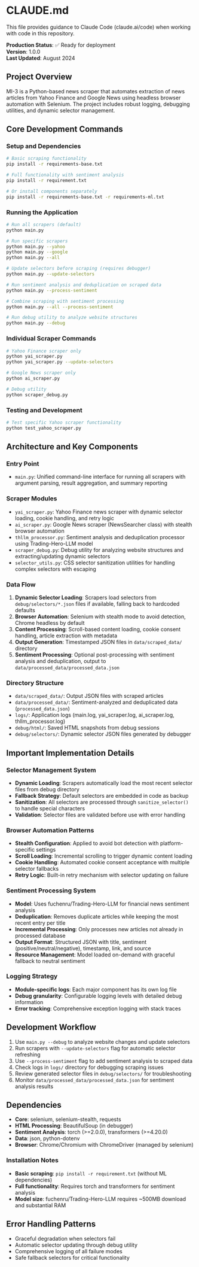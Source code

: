 # CLAUDE.md

This file provides guidance to Claude Code (claude.ai/code) when working with code in this repository.

**Production Status**: ✅ Ready for deployment  
**Version**: 1.0.0  
**Last Updated**: August 2024

## Project Overview
MI-3 is a Python-based news scraper that automates extraction of news articles from Yahoo Finance and Google News using headless browser automation with Selenium. The project includes robust logging, debugging utilities, and dynamic selector management.

## Core Development Commands

### Setup and Dependencies
```bash
# Basic scraping functionality
pip install -r requirements-base.txt

# Full functionality with sentiment analysis
pip install -r requirement.txt

# Or install components separately
pip install -r requirements-base.txt -r requirements-ml.txt
```

### Running the Application
```bash
# Run all scrapers (default)
python main.py

# Run specific scrapers
python main.py --yahoo
python main.py --google
python main.py --all

# Update selectors before scraping (requires debugger)
python main.py --update-selectors

# Run sentiment analysis and deduplication on scraped data
python main.py --process-sentiment

# Combine scraping with sentiment processing
python main.py --all --process-sentiment

# Run debug utility to analyze website structures
python main.py --debug
```

### Individual Scraper Commands
```bash
# Yahoo Finance scraper only
python yai_scraper.py
python yai_scraper.py --update-selectors

# Google News scraper only
python ai_scraper.py

# Debug utility
python scraper_debug.py
```

### Testing and Development
```bash
# Test specific Yahoo scraper functionality
python test_yahoo_scraper.py
```

## Architecture and Key Components

### Entry Point
- `main.py`: Unified command-line interface for running all scrapers with argument parsing, result aggregation, and summary reporting

### Scraper Modules
- `yai_scraper.py`: Yahoo Finance news scraper with dynamic selector loading, cookie handling, and retry logic
- `ai_scraper.py`: Google News scraper (NewsSearcher class) with stealth browser automation
- `thllm_processor.py`: Sentiment analysis and deduplication processor using Trading-Hero-LLM model
- `scraper_debug.py`: Debug utility for analyzing website structures and extracting/updating dynamic selectors
- `selector_utils.py`: CSS selector sanitization utilities for handling complex selectors with escaping

### Data Flow
1. **Dynamic Selector Loading**: Scrapers load selectors from `debug/selectors/*.json` files if available, falling back to hardcoded defaults
2. **Browser Automation**: Selenium with stealth mode to avoid detection, Chrome headless by default
3. **Content Processing**: Scroll-based content loading, cookie consent handling, article extraction with metadata
4. **Output Generation**: Timestamped JSON files in `data/scraped_data/` directory
5. **Sentiment Processing**: Optional post-processing with sentiment analysis and deduplication, output to `data/processed_data/processed_data.json`

### Directory Structure
- `data/scraped_data/`: Output JSON files with scraped articles
- `data/processed_data/`: Sentiment-analyzed and deduplicated data (`processed_data.json`)
- `logs/`: Application logs (main.log, yai_scraper.log, ai_scraper.log, thllm_processor.log)
- `debug/html/`: Saved HTML snapshots from debug sessions
- `debug/selectors/`: Dynamic selector JSON files generated by debugger

## Important Implementation Details

### Selector Management System
- **Dynamic Loading**: Scrapers automatically load the most recent selector files from debug directory
- **Fallback Strategy**: Default selectors are embedded in code as backup
- **Sanitization**: All selectors are processed through `sanitize_selector()` to handle special characters
- **Validation**: Selector files are validated before use with error handling

### Browser Automation Patterns
- **Stealth Configuration**: Applied to avoid bot detection with platform-specific settings
- **Scroll Loading**: Incremental scrolling to trigger dynamic content loading
- **Cookie Handling**: Automated cookie consent acceptance with multiple selector fallbacks
- **Retry Logic**: Built-in retry mechanism with selector updating on failure

### Sentiment Processing System
- **Model**: Uses fuchenru/Trading-Hero-LLM for financial news sentiment analysis
- **Deduplication**: Removes duplicate articles while keeping the most recent entry per title
- **Incremental Processing**: Only processes new articles not already in processed database
- **Output Format**: Structured JSON with title, sentiment (positive/neutral/negative), timestamp, link, and source
- **Resource Management**: Model loaded on-demand with graceful fallback to neutral sentiment

### Logging Strategy
- **Module-specific logs**: Each major component has its own log file
- **Debug granularity**: Configurable logging levels with detailed debug information
- **Error tracking**: Comprehensive exception logging with stack traces

## Development Workflow
1. Use `main.py --debug` to analyze website changes and update selectors
2. Run scrapers with `--update-selectors` flag for automatic selector refreshing
3. Use `--process-sentiment` flag to add sentiment analysis to scraped data
4. Check logs in `logs/` directory for debugging scraping issues
5. Review generated selector files in `debug/selectors/` for troubleshooting
6. Monitor `data/processed_data/processed_data.json` for sentiment analysis results

## Dependencies
- **Core**: selenium, selenium-stealth, requests
- **HTML Processing**: BeautifulSoup (in debugger)
- **Sentiment Analysis**: torch (>=2.0.0), transformers (>=4.20.0)
- **Data**: json, python-dotenv
- **Browser**: Chrome/Chromium with ChromeDriver (managed by selenium)

### Installation Notes
- **Basic scraping**: `pip install -r requirement.txt` (without ML dependencies)
- **Full functionality**: Requires torch and transformers for sentiment analysis
- **Model size**: fuchenru/Trading-Hero-LLM requires ~500MB download and substantial RAM

## Error Handling Patterns
- Graceful degradation when selectors fail
- Automatic selector updating through debug utility
- Comprehensive logging of all failure modes
- Safe fallback selectors for critical functionality